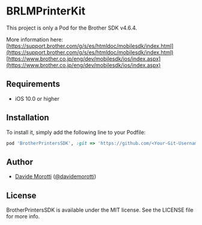 # BRLMPrinterKit

This project is only a Pod for the Brother SDK v4.6.4.

More information here:
[https://support.brother.com/g/s/es/htmldoc/mobilesdk/index.html](https://support.brother.com/g/s/es/htmldoc/mobilesdk/index.html)
[https://www.brother.co.jp/eng/dev/mobilesdk/ios/index.aspx](https://www.brother.co.jp/eng/dev/mobilesdk/ios/index.aspx)

## Requirements

- iOS 10.0 or higher

## Installation

To install it, simply add the following line to your Podfile:

```ruby
pod 'BrotherPrintersSDK', :git => 'https://github.com/<Your-Git-Username>/BrotherPrintersSDK.git'
```

## Author

- [Davide Morotti](https://github.com/davidemorotti) ([@davidemorotti](https://twitter.com/davidemorotti))


## License

BrotherPrintersSDK is available under the MIT license. See the LICENSE file for more info.
